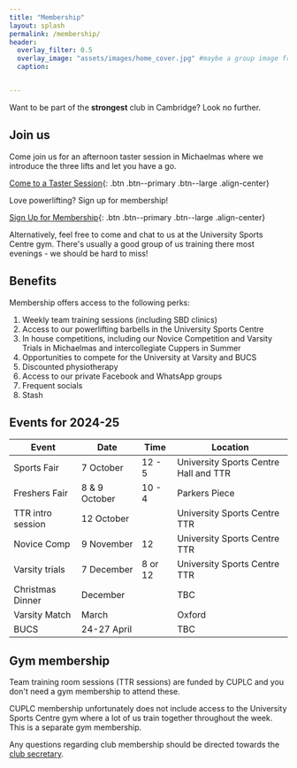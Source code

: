 ```yaml
---
title: "Membership"
layout: splash
permalink: /membership/
header:
  overlay_filter: 0.5
  overlay_image: "assets/images/home_cover.jpg" #maybe a group image from novice comp?
  caption:


---
```


Want to be part of the **strongest** club in Cambridge?  Look no further.

## Join us

Come join us for an afternoon taster session in Michaelmas where we introduce the three lifts and let you have a go.

[Come to a Taster Session](https://forms.gle/U1ArHoUtvYjfZnuB7){: .btn .btn--primary .btn--large .align-center}

Love powerlifting? Sign up for membership!

[Sign Up for Membership](https://forms.gle/ueaZEurL2PnjKn8B8){: .btn .btn--primary .btn--large .align-center}

Alternatively, feel free to come and chat to us at the University Sports Centre gym. There's usually a good group of us training there most evenings - we should be hard to miss! 


## Benefits

Membership offers access to the following perks:

1. Weekly team training sessions (including SBD clinics)
2. Access to our powerlifting barbells in the University Sports Centre
3. In house competitions, including our Novice Competition and Varsity Trials in Michaelmas and intercollegiate Cuppers in Summer
4. Opportunities to compete for the University at Varsity and BUCS
5. Discounted physiotherapy
6. Access to our private Facebook and WhatsApp groups
7. Frequent socials
8. Stash 


## Events for 2024-25

| Event             | Date          | Time    | Location                              |
|-------------------|---------------|---------|---------------------------------------|
| Sports Fair       | 7 October     | 12 - 5  | University Sports Centre Hall and TTR | 
| Freshers Fair     | 8 & 9 October | 10 - 4  | Parkers Piece                         |
| TTR intro session | 12 October    |         | University Sports Centre TTR          |
| Novice Comp       | 9 November    | 12      | University Sports Centre TTR          |
| Varsity trials    | 7 December    | 8 or 12 | University Sports Centre TTR          |
| Christmas Dinner  | December      |         | TBC                                   |
| Varsity Match     | March         |         | Oxford                                |
| BUCS              | 24-27 April   |         | TBC                                   |


## Gym membership

Team training room sessions (TTR sessions) are funded by CUPLC and you don't need a gym membership to attend these. 

CUPLC membership unfortunately does not include access to the University Sports Centre gym where a lot of us train together throughout the week. This is a separate gym membership.


Any questions regarding club membership should be directed towards the [club secretary](mailto:iw327@cam.ac.uk).
